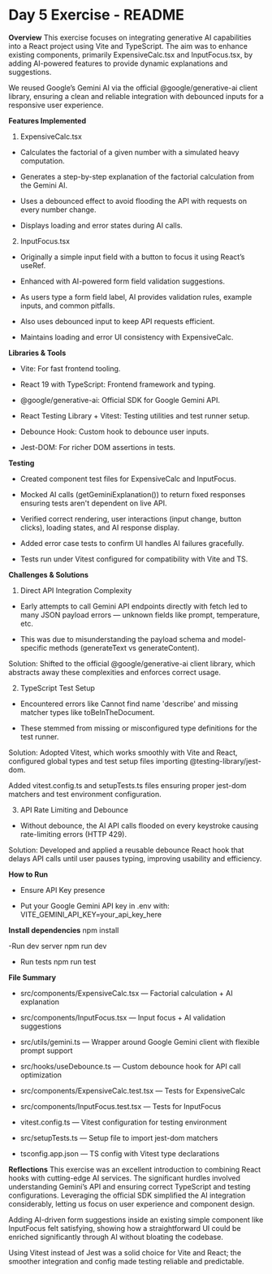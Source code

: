 # Day 5 Exercise - README
**Overview**
This exercise focuses on integrating generative AI capabilities into a React project using Vite and TypeScript. The aim was to enhance existing components, primarily ExpensiveCalc.tsx and InputFocus.tsx, by adding AI-powered features to provide dynamic explanations and suggestions.

We reused Google’s Gemini AI via the official @google/generative-ai client library, ensuring a clean and reliable integration with debounced inputs for a responsive user experience.

**Features Implemented**
1. ExpensiveCalc.tsx
- Calculates the factorial of a given number with a simulated heavy computation.

- Generates a step-by-step explanation of the factorial calculation from the Gemini AI.

- Uses a debounced effect to avoid flooding the API with requests on every number change.

- Displays loading and error states during AI calls.

2. InputFocus.tsx
- Originally a simple input field with a button to focus it using React’s useRef.

- Enhanced with AI-powered form field validation suggestions.

- As users type a form field label, AI provides validation rules, example inputs, and common pitfalls.

- Also uses debounced input to keep API requests efficient.

- Maintains loading and error UI consistency with ExpensiveCalc.

**Libraries & Tools**
- Vite: For fast frontend tooling.

- React 19 with TypeScript: Frontend framework and typing.

- @google/generative-ai: Official SDK for Google Gemini API.

- React Testing Library + Vitest: Testing utilities and test runner setup.

- Debounce Hook: Custom hook to debounce user inputs.

- Jest-DOM: For richer DOM assertions in tests.

**Testing**
- Created component test files for ExpensiveCalc and InputFocus.

- Mocked AI calls (getGeminiExplanation()) to return fixed responses ensuring tests aren't dependent on live API.

- Verified correct rendering, user interactions (input change, button clicks), loading states, and AI response display.

- Added error case tests to confirm UI handles AI failures gracefully.

- Tests run under Vitest configured for compatibility with Vite and TS.

**Challenges & Solutions**
1. Direct API Integration Complexity
- Early attempts to call Gemini API endpoints directly with fetch led to many JSON payload errors — unknown fields like prompt, temperature, etc.

- This was due to misunderstanding the payload schema and model-specific methods (generateText vs generateContent).

Solution: Shifted to the official @google/generative-ai client library, which abstracts away these complexities and enforces correct usage.

2. TypeScript Test Setup
- Encountered errors like Cannot find name 'describe' and missing matcher types like toBeInTheDocument.

- These stemmed from missing or misconfigured type definitions for the test runner.

Solution: Adopted Vitest, which works smoothly with Vite and React, configured global types and test setup files importing @testing-library/jest-dom.

Added vitest.config.ts and setupTests.ts files ensuring proper jest-dom matchers and test environment configuration.

3. API Rate Limiting and Debounce
- Without debounce, the AI API calls flooded on every keystroke causing rate-limiting errors (HTTP 429).

Solution: Developed and applied a reusable debounce React hook that delays API calls until user pauses typing, improving usability and efficiency.

**How to Run**
- Ensure API Key presence

- Put your Google Gemini API key in .env with:
VITE_GEMINI_API_KEY=your_api_key_here

**Install dependencies**
npm install

-Run dev server
npm run dev

- Run tests
npm run test

**File Summary**
- src/components/ExpensiveCalc.tsx — Factorial calculation + AI explanation

- src/components/InputFocus.tsx — Input focus + AI validation suggestions

- src/utils/gemini.ts — Wrapper around Google Gemini client with flexible prompt support

- src/hooks/useDebounce.ts — Custom debounce hook for API call optimization

- src/components/ExpensiveCalc.test.tsx — Tests for ExpensiveCalc

- src/components/InputFocus.test.tsx — Tests for InputFocus

- vitest.config.ts — Vitest configuration for testing environment

- src/setupTests.ts — Setup file to import jest-dom matchers

- tsconfig.app.json — TS config with Vitest type declarations

**Reflections**
This exercise was an excellent introduction to combining React hooks with cutting-edge AI services. The significant hurdles involved understanding Gemini’s API and ensuring correct TypeScript and testing configurations. Leveraging the official SDK simplified the AI integration considerably, letting us focus on user experience and component design.

Adding AI-driven form suggestions inside an existing simple component like InputFocus felt satisfying, showing how a straightforward UI could be enriched significantly through AI without bloating the codebase.

Using Vitest instead of Jest was a solid choice for Vite and React; the smoother integration and config made testing reliable and predictable.
